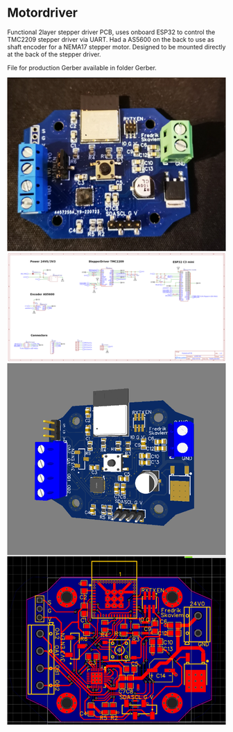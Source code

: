 # Motordriver 
Functional 2layer stepper driver PCB, uses onboard ESP32 to control the TMC2209 stepper driver via UART. Had a AS5600 on the back to use as shaft encoder for a NEMA17 stepper motor. Designed to be mounted directly at the back of the stepper driver. 

File for production Gerber available in folder Gerber.


![some text](https://github.com/FSkavlem/PCB_MotorDriver/blob/master/pictures/PCB_real.jpg?raw=true)
![some text](https://github.com/FSkavlem/PCB_MotorDriver/blob/master/pictures/PCB%20schematic.png?raw=true)
![some text](https://github.com/FSkavlem/PCB_MotorDriver/blob/master/pictures/PCB%203D%20final.png?raw=true)
![some text](https://github.com/FSkavlem/PCB_MotorDriver/blob/master/pictures/PCB%20routing.png?raw=true)
